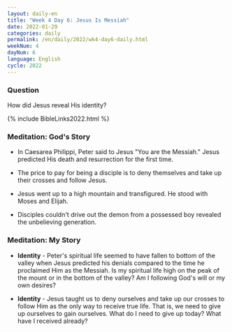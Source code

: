 ```yaml
---
layout: daily-en
title: "Week 4 Day 6: Jesus Is Messiah"
date: 2022-01-29
categories: daily
permalink: /en/daily/2022/wk4-day6-daily.html
weekNum: 4
dayNum: 6
language: English
cycle: 2022
---
```


### Question     
How did Jesus reveal His identity?

{% include BibleLinks2022.html %} 

### Meditation: God's Story   
+ In Caesarea Philippi, Peter said to Jesus "You are the Messiah." Jesus predicted His death and resurrection for the first time. 

+ The price to pay for being a disciple is to deny themselves and take up their crosses and follow Jesus. 

+ Jesus went up to a high mountain and transfigured. He stood with Moses and Elijah. 

+ Disciples couldn't drive out the demon from a possessed boy revealed the unbelieving generation. 

### Meditation: My Story   
+ **Identity** - Peter's spiritual life seemed to have fallen to bottom of the valley when Jesus predicted his denials compared to the time he proclaimed Him as the Messiah. Is my spiritual life high on the peak of the mount or in the bottom of the valley? Am I following God's will or my own desires? 

+ **Identity** - Jesus taught us to deny ourselves and take up our crosses to follow Him as the only way to receive true life. That is, we need to give up ourselves to gain ourselves. What do I need to give up today? What have I received already? 
